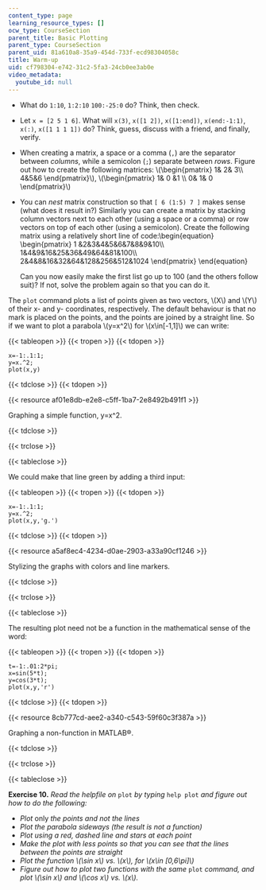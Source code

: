 ```yaml
---
content_type: page
learning_resource_types: []
ocw_type: CourseSection
parent_title: Basic Plotting
parent_type: CourseSection
parent_uid: 81a610a8-35a9-454d-733f-ecd98304058c
title: Warm-up
uid: cf798304-e742-31c2-5fa3-24cb0ee3ab0e
video_metadata:
  youtube_id: null
---
```


*   What do `1:10`, `1:2:10` `100:-25:0` do? Think, then check.
*   Let `x = [2 5 1 6]`. What will `x(3)`, `x([1 2])`, `x([1:end])`, `x(end:-1:1)`, `x(:)`, `x([1 1 1 1])` do? Think, guess, discuss with a friend, and finally, verify.
*   When creating a matrix, a space or a comma (`,`) are the separator between _columns_, while a semicolon (`;`) separate between _rows_. Figure out how to create the following matrices: \\(\\begin{pmatrix} 1& 2& 3\\\\ 4&5&6 \\end{pmatrix}\\), \\(\\begin{pmatrix} 1& 0 &1 \\\\ 0& 1& 0 \\end{pmatrix}\\)
*   You can _nest_ matrix construction so that `[ 6 (1:5) 7 ]` makes sense (what does it result in?) Similarly you can create a matrix by stacking column vectors next to each other (using a space or a comma) or row vectors on top of each other (using a semicolon). Create the following matrix using a relatively short line of code:\\begin{equation} \\begin{pmatrix} 1 &2&3&4&5&6&7&8&9&10\\\\ 1&4&9&16&25&36&49&64&81&100\\\\ 2&4&8&16&32&64&128&256&512&1024 \\end{pmatrix} \\end{equation}
    
    Can you now easily make the first list go up to 100 (and the others follow suit)? If not, solve the problem again so that you can do it.
    

The `plot` command plots a list of points given as two vectors, \\(X\\) and \\(Y\\) of their x- and y- coordinates, respectively. The default behaviour is that no mark is placed on the points, and the points are joined by a straight line. So if we want to plot a parabola \\(y=x^2\\) for \\(x\\in\[-1,1\]\\) we can write:

{{< tableopen >}}
{{< tropen >}}
{{< tdopen >}}


```
x=-1:.1:1;
y=x.^2;
plot(x,y)
```


{{< tdclose >}}
{{< tdopen >}}


{{< resource af01e8db-e2e8-c5ff-1ba7-2e8492b491f1 >}}

Graphing a simple function, y=x^2.


{{< tdclose >}}

{{< trclose >}}

{{< tableclose >}}

We could make that line green by adding a third input:

{{< tableopen >}}
{{< tropen >}}
{{< tdopen >}}


```
x=-1:.1:1;
y=x.^2;
plot(x,y,'g.')
```


{{< tdclose >}}
{{< tdopen >}}


{{< resource a5af8ec4-4234-d0ae-2903-a33a90cf1246 >}}

Stylizing the graphs with colors and line markers.


{{< tdclose >}}

{{< trclose >}}

{{< tableclose >}}

The resulting plot need not be a function in the mathematical sense of the word:

{{< tableopen >}}
{{< tropen >}}
{{< tdopen >}}


```
t=-1:.01:2*pi;
x=sin(5*t);
y=cos(3*t);
plot(x,y,'r')
```


{{< tdclose >}}
{{< tdopen >}}


{{< resource 8cb777cd-aee2-a340-c543-59f60c3f387a >}}

Graphing a non-function in MATLAB®.


{{< tdclose >}}

{{< trclose >}}

{{< tableclose >}}

**Exercise 10.** _Read the helpfile on_ `plot` _by typing_ `help plot` _and figure out how to do the following:_

*   _Plot_ only _the points and not the lines_
*   _Plot the parabola sideways (the result is not a function)_
*   _Plot using a red, dashed line and stars at each point_
*   _Make the plot with less points so that you can see that the lines between the points are straight_
*   _Plot the function \\(\\sin x\\) vs. \\(x\\), for \\(x\\in \[0,6\\pi\]\\)_
*   _Figure out how to plot two functions with the same_ `plot` _command, and plot \\(\\sin x\\) and \\(\\cos x\\) vs. \\(x\\)._